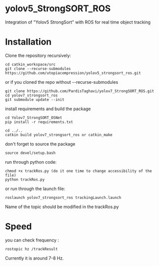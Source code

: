 
# yolov5_StrongSORT_ROS
Integration of  "Yolov5 StrongSort" with ROS for real time object tracking


# Installation

Clone the repository recursively:

```
cd catkin_workspace/src
git clone --recurse-submodules https://github.com/utopiacompression/yolov5_strongsort_ros.git
```
or if you cloned the repo without --recurse-submodules
```
git clone https://github.com/PardisTaghavi/yolov7_StrongSORT_ROS.git
cd yolov7_strongsort_ros
git submodule update --init
```



install requirements and build the package

```
cd Yolov7_StrongSORT_OSNet
pip install -r requirements.txt

cd ../..
catkin build yolov7_strongsort_ros or catkin_make
```
don't forget to source the package
```
source devel/setup.bash
```


run through python code:
```
chmod +x trackRos.py (do it one time to change accessibility of the file)
python trackRos.py 
```

or run through the launch file:
```
roslaunch yolov7_strongsort_ros trackingLaunch.launch
```

Name of the topic should be modified in the trackRos.py


# Speed
you can check frequency :
```
rostopic hz /trackResult
```
Currently it is around 7-8 Hz.
